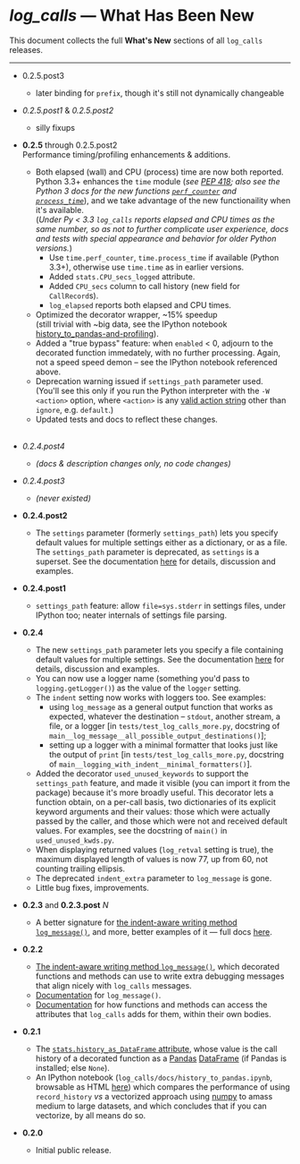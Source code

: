 # *log_calls* — What Has Been New

This document collects the full **What's New** sections of all `log_calls` releases.

---

* 0.2.5.post3
    * later binding for `prefix`, though it's still not dynamically changeable
* *0.2.5.post1* & *0.2.5.post2*
    * silly fixups
* **0.2.5** through 0.2.5.post2</br>
Performance timing/profiling enhancements & additions.</br>
    * Both elapsed (wall) and CPU (process) time are now both reported.</br>
    Python 3.3+ enhances the `time` module (*see [PEP 418](https://www.python.org/dev/peps/pep-0418/); also see the Python 3 docs for the new functions [`perf_counter`](https://docs.python.org/3/library/time.html?highlight=time#time.perf_counter) and [`process_time`](https://docs.python.org/3/library/time.html?highlight=time#time.process_time)*), and we take advantage of the new functionaility when it's available.</br> (*Under Py < 3.3 `log_calls` reports elapsed and CPU times as the same number, so as not to further complicate user experience, docs and tests with special appearance and behavior for older Python versions.*)</br>
        * Use `time.perf_counter`, `time.process_time` if available (Python 3.3+), otherwise use `time.time` as in earlier versions.</br>
        * Added `stats.CPU_secs_logged` attribute.
        * Added `CPU_secs` column to call history (new field for `CallRecord`s).
        * `log_elapsed` reports both elapsed and CPU times.
    * Optimized the decorator wrapper, ~15% speedup</br> (still trivial with ~big data, see the IPython notebook [history_to_pandas-and-profiling](http://www.pythonhosted.org/log_calls/history_to_pandas-and-profiling.html)).
    * Added a "true bypass" feature: when `enabled` < 0, adjourn to the decorated function immedately, with no further processing. Again, not a speed speed demon – see the IPython notebook referenced above.
    * Deprecation warning issued if `settings_path` parameter used.</br> (You'll see this only if you run the Python interpreter with the `-W <action>` option, where `<action>` is any [valid action string](https://docs.python.org/3/using/cmdline.html#cmdoption-W) other than `ignore`, e.g. `default`.)
    * Updated tests and docs to reflect these changes.
</br></br>
* *0.2.4.post4*
    * *(docs & description changes only, no code changes)*    
* *0.2.4.post3*
    * *(never existed)*    
* **0.2.4.post2**
    * The `settings` parameter (formerly `settings_path`) lets you specify default values for multiple settings either as a dictionary, or as a file. The `settings_path` parameter is deprecated, as `settings` is a superset. See the documentation [here](http://www.pythonhosted.org/log_calls#settings-parameter) for details, discussion and examples.

* **0.2.4.post1**
    * `settings_path` feature: allow `file=sys.stderr` in settings files, under IPython too; neater internals of settings file parsing.
* **0.2.4**
    * The new `settings_path` parameter lets you specify a file containing default values for multiple settings. See the documentation [here](http://www.pythonhosted.org/log_calls#settings-parameter) for details, discussion and examples.
    * You can now use a logger name (something you'd pass to `logging.getLogger()`) as the value of the `logger` setting.
    * The `indent` setting now works with loggers too. See examples:
        * using `log_message` as a general output function that works as expected, whatever the destination – `stdout`, another stream, a file, or a logger [in `tests/test_log_calls_more.py`, docstring of `main__log_message__all_possible_output_destinations()`];
        * setting up a logger with a minimal formatter that looks just like the output of `print` [in `tests/test_log_calls_more.py`, docstring of  `main__logging_with_indent__minimal_formatters()`].
    * Added the decorator `used_unused_keywords` to support the `settings_path` feature, and made it visible (you can import it from the package) because it's more broadly useful. This decorator lets a function obtain, on a per-call basis, two dictionaries of its explicit keyword arguments and their values: those which were actually passed by the caller, and those which were not and received default values. For examples, see the docstring of `main()` in `used_unused_kwds.py`.
    * When displaying returned values (`log_retval` setting is true), the maximum displayed length of values is now 77, up from 60, not counting trailing ellipsis.
    * The deprecated `indent_extra` parameter to `log_message` is gone.
    * Little bug fixes, improvements.
    
* **0.2.3** and **0.2.3.post** *N*
    * A better signature for [the indent-aware writing method `log_message()`](#log_message), and more, better examples of it — full docs [here](http://www.pythonhosted.org/log_calls#log_message).

* **0.2.2** 
    * [The indent-aware writing method `log_message()`](#log_message), which decorated functions and methods can use to write extra debugging messages that align nicely with `log_calls` messages.
    * [Documentation](http://www.pythonhosted.org/log_calls#log_message) for `log_message()`.
    * [Documentation](http://www.pythonhosted.org/log_calls#accessing-own-attrs) for how functions and methods can access the attributes that `log_calls` adds for them, within their own bodies.
* **0.2.1**
    * The [`stats.history_as_DataFrame` attribute](http://www.pythonhosted.org/log_calls/record_history.html#stats.history_as_DataFrame), whose value is the call history of a decorated function as a [Pandas](http://pandas.pydata.org) [DataFrame](http://pandas.pydata.org/pandas-docs/stable/dsintro.html#dataframe) (if Pandas is installed; else `None`).
    * An IPython notebook (`log_calls/docs/history_to_pandas.ipynb`, browsable as HTML [here](http://www.pythonhosted.org/log_calls/history_to_pandas.html)) which compares the performance of using `record_history` *vs* a vectorized approach using [numpy](http://www.numpy.org/) to amass medium to large datasets, and which concludes that if you can vectorize, by all means do so.
* **0.2.0**
    * Initial public release.
    
